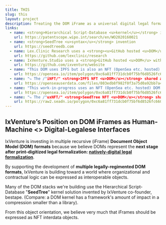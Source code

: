 ```yaml
---
title: THIS
slug: this
layout: project
description: Treating the DOM iFrame as a universal digital legal formalism "'document' object" UI.
links:
  - name: <strong>Hierarchical Script-Database <u>kernel</u></strong> invention
    url: https://patentscope.wipo.int/search/en/WO2020160021
  - name: <strong>SeedTree <u>syntax</u></strong> invention
    url: https://seedtreedb.com
  - name: Lex.Clinic Research uses a <strong><u>GitHub hosted <u>DOM</u> sans-framework</strong> 
    url: https://github.com/lexclinic/research
  - name: IxVenture.Studio uses a <strong>GitHub hosted <u>DOM</u> with a Jekyll framework</strong> 
    url: https://github.com/ixventure/website
  - name: "This DOM uses IPFS but is also an NFT (OpenSea etc. hosted) DOM sans-framework | note: now blocked by OpenSea's CORS policy"
    url: https://opensea.io/item/polygon/0xc6a81ff731dcb0f75bf6d8526fc660939a5f8241/16
  - name: "⤷ The /"iNFT/" <strong>IPFS NFT <u>DOM</u></strong> shared above still hosted by OpenSea (they must, to render the iFrame) but the unblocked raw hosting"
    url: https://openseauserdata.com/files/803edb8f982f0f3a75d0a92bb7a4b7cf.html
  - name: "This work-in-progress uses an NFT (OpenSea etc. hosted) DOM sans-framework but with a SeedTree-kernel | note: blocked by iFrame policy"
    url: https://opensea.io/item/polygon/0xc6a81ff731dcb0f75bf6d8526fc660939a5f8241/23
  - name: "⤷ The /"uxNFT/" <strong>SeedTree NFT <u>DOM</u></strong> shared above still hosted by OpenSea (they must, to render the iFrame) but the unblocked raw hosting | note: inspect and run 'x' on console to interact with the SeedTree object"
    url: https://raw2.seadn.io/polygon/0xc6a81ff731dcb0f75bf6d8526fc660939a5f8241/911810aa17b5ee449681ab55a316c8/b1911810aa17b5ee449681ab55a316c8.html
---
```


## IxVenture’s Position on DOM iFrames as Human-Machine <> Digital-Legalese Interfaces

IxVenture is investing in multiple recursive (iFrame) **Document Object Model (DOM) formats** because we believe DOMs represent the **next stage after print-digitized legal formalization: <ins>natively-digital legal formalization</ins>**.

By supporting the development of **multiple legally-regimented DOM formats**, IxVenture is building toward a world where organizational and contractual logic can be expressed as interoperable objects.

Many of the DOM stacks we're building use the Hierarchical Script-Database "**SeedTree**" kernel solution invented by IxVenture co-founder, bestape. (Compare: a DOM kernel has a framework's amount of impact in a compression smaller than a library).

From this object orientation, we believe very much that iFrames should be expressed as NFT interdata objects.
